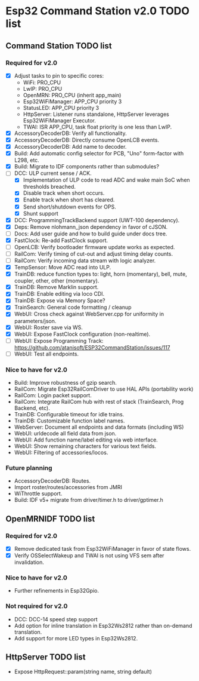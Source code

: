 # Esp32 Command Station v2.0 TODO list

## Command Station TODO list

### Required for v2.0

* [x] Adjust tasks to pin to specific cores:
    - WiFi: PRO_CPU
    - LwIP: PRO_CPU
    - OpenMRN: PRO_CPU (inherit app_main)
    - Esp32WiFiManager: APP_CPU priority 3
    - StatusLED: APP_CPU priority 3
    - HttpServer: Listener runs standalone, HttpServer leverages Esp32WiFiManager Executor.
    - TWAI: ISR APP_CPU, task float priority is one less than LwIP.
* [x] AccessoryDecoderDB: Verify all functionality.
* [x] AccessoryDecoderDB: Directly consume OpenLCB events.
* [x] AccessoryDecoderDB: Add name to decoder.
* [x] Build: Add automatic config selector for PCB, "Uno" form-factor with L298, etc.
* [x] Build: Migrate to IDF components rather than submodules?
* [ ] DCC: ULP current sense / ACK.
    - [x] Implementation of ULP code to read ADC and wake main SoC when thresholds breached.
    - [x] Disable track when short occurs.
    - [x] Enable track when short has cleared.
    - [x] Send short/shutdown events for OPS.
    - [x] Shunt support
* [x] DCC: ProgrammingTrackBackend support (UWT-100 dependency).
* [x] Deps: Remove nlohmann_json dependency in favor of cJSON.
* [ ] Docs: Add user guide and how to build guide under docs tree.
* [x] FastClock: Re-add FastClock support.
* [ ] OpenLCB: Verify bootloader firmware update works as expected.
* [ ] RailCom: Verify timing of cut-out and adjust timing delay counts.
* [ ] RailCom: Verify incoming data stream with logic analyzer.
* [x] TempSensor: Move ADC read into ULP.
* [x] TrainDB: reduce function types to: light, horn (momentary), bell, mute, coupler, other, other (momentary).
* [x] TrainDB: Remove Marklin support.
* [x] TrainDB: Enable editing via loco CDI.
* [x] TrainDB: Expose via Memory Space?
* [x] TrainSearch: General code formatting / cleanup
* [x] WebUI: Cross check against WebServer.cpp for uniformity in parameters/json.
* [x] WebUI: Roster save via WS.
* [x] WebUI: Expose FastClock configuration (non-realtime).
* [ ] WebUI: Expose Programming Track: https://github.com/atanisoft/ESP32CommandStation/issues/117
* [ ] WebUI: Test all endpoints.

### Nice to have for v2.0

* Build: Improve robustness of gzip search.
* RailCom: Migrate Esp32RailComDriver to use HAL APIs (portability work)
* RailCom: Login packet support.
* RailCom: Integrate RailCom hub with rest of stack (TrainSearch, Prog Backend, etc).
* TrainDB: Configurable timeout for idle trains.
* TrainDB: Customizable function label names.
* WebServer: Document all endpoints and data formats (including WS)
* WebUI: urldecode all field data from json.
* WebUI: Add function name/label editing via web interface.
* WebUI: Show remaining characters for various text fields.
* WebUI: Filtering of accessories/locos.

### Future planning

* AccessoryDecoderDB: Routes.
* Import roster/routes/accessories from JMRI
* WiThrottle support.
* Build: IDF v5+ migrate from driver/timer.h to driver/gptimer.h

## OpenMRNIDF TODO list

### Required for v2.0

* [x] Remove dedicated task from Esp32WiFiManager in favor of state flows.
* [x] Verify OSSelectWakeup and TWAI is not using VFS sem after invalidation.

### Nice to have for v2.0

* Further refinements in Esp32Gpio.

### Not required for v2.0

* DCC: DCC-14 speed step support
* Add option for inline translation in Esp32Ws2812 rather than on-demand translation.
* Add support for more LED types in Esp32Ws2812.

## HttpServer TODO list

* Expose HttpRequest::param(string name, string default)